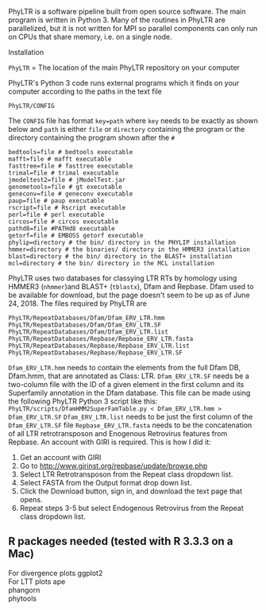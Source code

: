 PhyLTR is a software pipeline built from open source software. The main program is written in Python 3. Many of the routines in PhyLTR are parallelized, but it is not written for MPI so parallel components can only run on CPUs that share memory, i.e. on a single node.

Installation

`PhyLTR` = The location of the main PhyLTR repository on your computer

PhyLTR's Python 3 code runs external programs which it finds on your computer according to the paths in the text file
```
PhyLTR/CONFIG
```
The `CONFIG` file has format `key=path` where `key` needs to be exactly as shown below and `path` is either `file` or `directory` containing the program or the directory containing the program shown after the `#`

```
bedtools=file # bedtools executable
mafft=file # mafft executable
fasttree=file # fasttree executable
trimal=file # trimal executable
jmodeltest2=file # jModelTest.jar
genometools=file # gt executable
geneconv=file # geneconv executable
paup=file # paup executable
rscript=file # Rscript executable
perl=file # perl executable
circos=file # circos executable
pathd8=file #PATHd8 executable
getorf=file # EMBOSS getorf executable
phylip=directory # the bin/ directory in the PHYLIP installation
hmmer=directory # the binaries/ directory in the HMMER3 installation
blast=directory # the bin/ directory in the BLAST+ installation
mcl=directory # the bin/ directory in the MCL installation
```

PhyLTR uses two databases for classying LTR RTs by homology using HMMER3 (`nhmmer`)and BLAST+ (`tblastx`), Dfam and Repbase. Dfam used to be available for download, but the page doesn't seem to be up as of June 24, 2018. The files required by PhyLTR are

```
PhyLTR/RepeatDatabases/Dfam/Dfam_ERV_LTR.hmm
PhyLTR/RepeatDatabases/Dfam/Dfam_ERV_LTR.SF
PhyLTR/RepeatDatabases/Dfam/Dfam_ERV_LTR.list
PhyLTR/RepeatDatabases/Repbase/Repbase_ERV_LTR.fasta
PhyLTR/RepeatDatabases/Repbase/Repbase_ERV_LTR.list
PhyLTR/RepeatDatabases/Repbase/Repbase_ERV_LTR.SF
```

`Dfam_ERV_LTR.hmm`  needs to contain the elements from the full Dfam DB, Dfam.hmm, that are annotated as Class: LTR.
`Dfam_ERV_LTR.SF` needs be a two-column file with the ID of a given element in the first column and its Superfamily annotation in the Dfam database. This file can be made using the following PhyLTR Python 3 script like this: `PhyLTR/scripts/DfamHMM2SuperFamTable.py < Dfam_ERV_LTR.hmm > Dfam_ERV_LTR.SF`
`Dfam_ERV_LTR.list` needs to be just the first column of the `Dfam_ERV_LTR.SF` file
`Repbase_ERV_LTR.fasta` needs to be the concatenation of all LTR retrotransposon and Enogenous Retrovirus features from Repbase. An account with GIRI is required. This is how I did it:

1. Get an account with GIRI
2. Go to http://www.girinst.org/repbase/update/browse.php
3. Select LTR Retrotransposon from the Repeat class dropdown list.
4. Select FASTA from the Output format drop down list.
5. Click the Download button, sign in, and download the text page that opens.
6. Repeat steps 3-5 but select Endogenous Retrovirus from the Repeat class dropdown list.

R packages needed (tested with R 3.3.3 on a Mac)  
---------------------------------------------------------------------------------  
For divergence plots					ggplot2  
For LTT plots						ape  
							phangorn  
							phytools  
